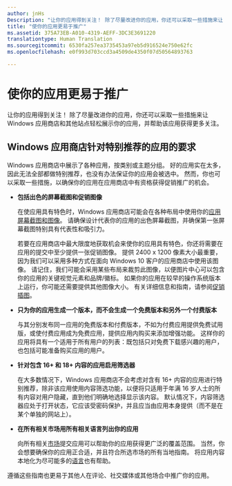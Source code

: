 ```yaml
---
author: jnHs
Description: "让你的应用得到关注！ 除了尽量改进你的应用，你还可以采取一些措施来让 Windows 应用商店和其他站点轻松展示你的应用，并帮助该应用获得更多关注。"
title: "使你的应用更易于推广"
ms.assetid: 375A73EB-A010-4319-AEFF-3DC3E3691220
translationtype: Human Translation
ms.sourcegitcommit: 6530fa257ea3735453a97eb5d916524e750e62fc
ms.openlocfilehash: e0f993d703ccd3a4509de4350f07d50564893763

---
```


# 使你的应用更易于推广


让你的应用得到关注！ 除了尽量改进你的应用，你还可以采取一些措施来让 Windows 应用商店和其他站点轻松展示你的应用，并帮助该应用获得更多关注。

## Windows 应用商店针对特别推荐的应用的要求


Windows 应用商店中展示了各种应用，按类别或主题分组。 好的应用实在太多，因此无法全部都做特别推荐，也没有办法保证你的应用会被选中。 然而，你也可以采取一些措施，以确保你的应用在应用商店中有资格获得促销推广的机会。

-   **包括出色的屏幕截图和促销图像**

    在使应用具有特色时，Windows 应用商店可能会在各种布局中使用你的[应用屏幕截图和图像](app-screenshots-and-images.md)。 请确保设计代表你的应用的出色屏幕截图，并确保第一张屏幕截图特别具有代表性和吸引力。

    若要在应用商店中最大限度地获取机会来使你的应用具有特色，你还将需要在应用的提交中至少提供一张促销图像。 提供 2400 x 1200 像素大小最重要，因为我们可以采用多种方式在面向 Windows 10 客户的应用商店中使用该图像。 请记住，我们可能会采用某些布局来裁剪此图像，以便图片中心可以包含你的应用的关键视觉元素和品牌/徽标。 如果你的应用在较早的操作系统版本上运行，你可能还需要提供其他图像大小。 有关详细信息和指南，请参阅[促销插图](app-screenshots-and-images.md#promotional-artwork)。

-   **只为你的应用生成一个版本，而不会生成一个免费版本和另外一个付费版本**

    与其分别发布同一应用的免费版本和付费版本，不如为付费应用提供免费试用版，或使付费应用成为免费应用，提供应用内购买来添加增强功能。 这样你的应用将具有一个适用于所有用户的列表：既包括只对免费下载感兴趣的用户，也包括可能准备购买应用的用户。

-   **针对包含 16+ 和 18+ 内容的应用启用筛选器**

    在大多数情况下，Windows 应用商店不会考虑对含有 16+ 内容的应用进行特别推荐，除非该应用使用内容筛选功能，以便将只适用于年满 16 岁人士的所有内容对用户隐藏，直到他们明确地选择显示该内容。 默认情况下，内容筛选器应处于打开状态，它应该受密码保护，并且应当由应用本身提供（而不是在某个单独的网站上）。

-   **在所有相关市场用所有相关语言列出你的应用**

    向所有相关[市场](define-pricing-and-market-selection.md)提交应用可以帮助你的应用获得更广泛的覆盖范围。 当然，你会想要确保你的应用正合适，并且符合所选市场的所有当地指南。 将应用内容本地化为尽可能多的[语言](supported-languages.md)也有帮助。

遵循这些指南也更易于其他人在评论、社交媒体或其他场合中推广你的应用。

 

 







<!--HONumber=Jun16_HO4-->


